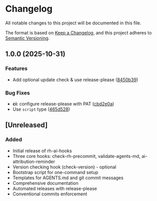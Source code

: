 # Changelog

All notable changes to this project will be documented in this file.

The format is based on [Keep a Changelog](https://keepachangelog.com/en/1.0.0/),
and this project adheres to [Semantic Versioning](https://semver.org/spec/v2.0.0.html).

## 1.0.0 (2025-10-31)


### Features

* Add optional update check & use release-please ([8450b39](https://github.com/openshift-hyperfleet/rh-hooks-ai/commit/8450b39cb8f118cb9a3702cb722d1b8fb86c8f9b))


### Bug Fixes

* **ci:** configure release-please with PAT ([cbd2e0a](https://github.com/openshift-hyperfleet/rh-hooks-ai/commit/cbd2e0a2ece37388de48c85cad89827e5cd45c0b))
* Use `script` type ([465d528](https://github.com/openshift-hyperfleet/rh-hooks-ai/commit/465d528e6181e2148f393856dcb7bebc3bf4608c))

## [Unreleased]

### Added
- Initial release of rh-ai-hooks
- Three core hooks: check-rh-precommit, validate-agents-md, ai-attribution-reminder
- Version checking hook (check-version) - optional
- Bootstrap script for one-command setup
- Templates for AGENTS.md and git commit messages
- Comprehensive documentation
- Automated releases with release-please
- Conventional commits enforcement
